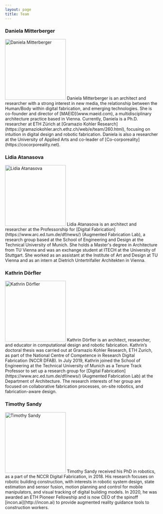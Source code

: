 ```yaml
---
layout: page
title: Team
---
```


### Daniela Mitterberger
<img src="{{site.baseurl}}images/team-dm.png" alt="Daniela Mitterberger" style="width:200px" class="drop-corners">
Daniela Mitterberger is an architect and researcher with a strong interest in new media, the relationship between the Human/Body within digital fabrication, and emerging technologies. She is co-founder and director of [MAEID](www.maeid.com), a multidisciplinary architecture practice based in Vienna. Currently, Daniela is a Ph.D. researcher at ETH Zürich at [Gramazio Kohler Research](https://gramaziokohler.arch.ethz.ch/web/e/team/260.html), focusing on intuition in digital design and robotic fabrication. Daniela is also a researcher at the University of Applied Arts and co-leader of [Co-corporeality](https://cocorporeality.net).

### Lidia Atanasova
<img src="{{site.baseurl}}images/team-la.png" alt="Lidia Atanasova" style="width:200px" class="drop-corners">
Lidia Atanasova is an architect and researcher at the Professorship for [Digital Fabrication](https://www.arc.ed.tum.de/df/news/) (Augmented Fabrication Lab), a research group based at the School of Engineering and Design at the Technical University of Munich. She holds a Master's degree in Architecture from TU Vienna and was an exchange student at ITECH at the University of Stuttgart. She worked as an assistant at the Institute of Art and Design at TU Vienna and as an intern at Dietrich Untertrifaller Architekten in Vienna.


### Kathrin Dörfler
<img src="{{site.baseurl}}images/team-kd.png" alt="Kathrin Dörfler" style="width:200px" class="drop-corners">
Kathrin Dörfler is an architect, researcher, and educator in computational design and robotic fabrication. Kathrin’s doctoral thesis was carried out at Gramazio Kohler Research, ETH Zurich, as part of the National Centre of Competence in Research Digital Fabrication (NCCR DFAB). In July 2019, Kathrin joined the School of Engineering at the Technical University of Munich as a Tenure Track Professor to set up a research group for [Digital Fabrication](https://www.arc.ed.tum.de/df/news/) (Augmented Fabrication Lab) at the Department of Architecture. The research interests of her group are focused on collaborative fabrication processes, on-site robotics, and fabrication-aware design.

### Timothy Sandy
<img src="{{site.baseurl}}images/team-ts.jpg" alt="Timothy Sandy" style="width:200px" class="drop-corners">
Timothy Sandy received his PhD in robotics, as a part of the NCCR Digital Fabrication, in 2018. His research focuses on robotic building construction, with interests in robotic system design, state estimation and sensor fusion, motion planning and control for mobile manipulators, and visual tracking of digital building models. In 2020, he was awarded an ETH Pioneer Fellowship and is now CEO of the spinoff [incon.ai](http://incon.ai) to provide augmented reality guidance tools to construction workers.